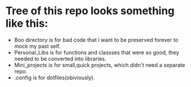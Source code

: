 # Tree of this repo looks something like this:
- Boo directory is for bad code that i want to be preserved forever to mock my past self.
- Personal_Libs is for functions and classses that were so good, they needed to be converted into libraries.
- Mini_projects is for small,quick projects, which didn't need a separate repo.
- .config is for dotfiles(obiviously).
